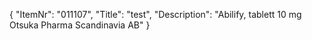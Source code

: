 {
  "ItemNr": "011107",
  "Title": "test",
  "Description": "Abilify, tablett 10 mg Otsuka Pharma Scandinavia AB"
}